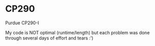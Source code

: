 # CP290
Purdue CP290-I

My code is NOT optimal (runtime/length) but each problem was done through several days of effort and tears :') 
